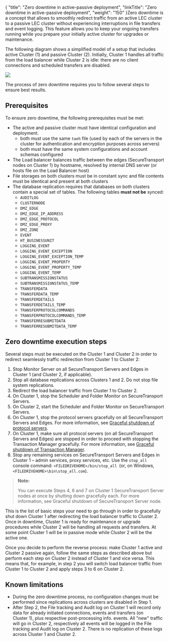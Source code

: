 {
    "title": "Zero downtime in active-passive deployment",
    "linkTitle": "Zero downtime in active-passive deployment",
    "weight": "150"
}Zero downtime is a concept that allows to smoothly redirect traffic from an active LEC cluster to a passive LEC cluster without experiencing interruptions in file transfers and event logging. This feature allows you to keep your ongoing transfers running while you prepare your initially active cluster for upgrades or maintenance.

The following diagram shows a simplified model of a setup that includes active Cluster (1) and passive Cluster (2). Initially, Cluster 1 handles all traffic from the load balancer while Cluster 2 is idle: there are no client connections and scheduled transfers are disabled.

<img src="/Images/SecureTransport/lec-zero-downtime.png" class="maxWidth" />

The process of zero downtime requires you to follow several steps to ensure best results.

## Prerequisites

To ensure zero downtime, the following prerequisites must be met:

-   The active and passive cluster must have identical configuration and deployment.
    -   both must use the same `taeh` file (used by each of the servers in the cluster for authentication and encryption purposes across servers)
    -   both must have the same system configurations and account schemas configured
-   The Load balancer balances traffic between the edges (<span class="mc-variable axway_variables.Component_Short_Name variable">SecureTransport</span> nodes on Cluster 1) by hostname, resolved by internal DNS server (or hosts file on the Load Balancer host)
-   File storages on both clusters must be in constant sync and file contents must be identical and present at both clusters
-   The database replication requires that databases on both clusters contain a special set of tables. The following tables **must not be** synced:
    -   `AUDITLOG`
    -   `CLUSTERNODE`
    -   `DMZ_EDGE`
    -   `DMZ_EDGE_IP_ADDRESS`
    -   `DMZ_EDGE_PROTOCOL`
    -   `DMZ_EDGE_PROXY`
    -   `DMZ_ZONE`
    -   `EVENT`
    -   `HT_BUSINESSUNIT`
    -   `LOGGING_EVENT`
    -   `LOGGING_EVENT_EXCEPTION`
    -   `LOGGING_EVENT_EXCEPTION_TEMP`
    -   `LOGGING_EVENT_PROPERTY`
    -   `LOGGING_EVENT_PROPERTY_TEMP`
    -   `LOGGING_EVENT_TEMP`
    -   `SUBTRANSMISSIONSTATUS`
    -   `SUBTRANSMISSIONSTATUS_TEMP`
    -   `TRANSFERDATA`
    -   `TRANSFERDATA_TEMP`
    -   `TRANSFERDETAILS`
    -   `TRANSFERDETAILS_TEMP`
    -   `TRANSFERPROTOCOLCOMMANDS`
    -   `TRANSFERPROTOCOLCOMMANDS_TEMP`
    -   `TRANSFERRESUBMITDATA`
    -   `TRANSFERRESUBMITDATA_TEMP`

## Zero downtime execution steps

Several steps must be executed on the Cluster 1 and Cluster 2 in order to redirect seamlessly traffic redirection from Cluster 1 to Cluster 2:

1.  Stop Monitor Server on all <span class="mc-variable axway_variables.Component_Short_Name variable">SecureTransport</span> Servers and Edges in Cluster 1 (and Cluster 2, if applicable).
2.  Stop all database replications across Clusters 1 and 2. Do not stop file system replications.
3.  Redirect the load balancer traffic from Cluster 1 to Cluster 2.
4.  On Cluster 1, stop the Scheduler and Folder Monitor on <span class="mc-variable axway_variables.Component_Short_Name variable">SecureTransport</span> Servers.
5.  On Cluster 2, start the Scheduler and Folder Monitor on <span class="mc-variable axway_variables.Component_Short_Name variable">SecureTransport</span> Servers.
6.  On Cluster 1, stop the protocol servers gracefully on all <span class="mc-variable axway_variables.Component_Short_Name variable">SecureTransport</span> Servers and Edges. For more information, see <a href="../../../operations_menu/extended_server_control/graceful-shutdown#Graceful3" class="MCXref xref">Graceful shutdown of protocol servers</a>.
7.  On Cluster 1, make sure all protocol servers (on all <span class="mc-variable suite_variables.SecureTransportName variable">SecureTransport</span> Servers and Edges) are stopped in order to proceed with stopping the Transaction Manager gracefully. For more information, see <a href="../../../operations_menu/extended_server_control/graceful-shutdown#Graceful" class="MCXref xref">Graceful shutdown of Transaction Manager</a>.
8.  Stop any remaining services on <span class="mc-variable axway_variables.Component_Short_Name variable">SecureTransport</span> Servers and Edges in Cluster 1 – admin services, proxy services, etc. Use the `stop_all` console command: `<FILEDRIVEHOME>/bin/stop_all `(or, on Windows, `<FILEDRIVEHOME>\bin\stop_all.com`).

> **Note:**
>
> You can execute Steps 4, 6 and 7 on Cluster 1 SecureTransport Server nodes at once by shutting down gracefully each. For more information, see Graceful shutdown of SecureTransport Server node.

This is the list of basic steps your need to go through in order to gracefully shut down Cluster 1 after redirecting the load balancer traffic to Cluster 2. Once in downtime, Cluster 1 is ready for maintenance or upgrade procedures while Cluster 2 will be handling all requests and transfers. At some point Cluster 1 will be in passive mode while Cluster 2 will be the active one.

Once you decide to perform the reverse process: make Cluster 1 active and Cluster 2 passive again, follow the same steps as described above but perform each step on Cluster 2 instead of Cluster 1 and vice versa. This means that, for example, in step 2 you will switch load balancer traffic from Cluster 1 to Cluster 2 and apply steps 3 to 6 on Cluster 2.

## Known limitations

-   During the zero downtime process, no configuration changes must be performed since replications across clusters are disabled in Step 1.
-   After Step 2, the File tracking and Audit log on Cluster 1 will record only data for already initiated connections, events and transfers (on Cluster 1), plus respective post-processing info. events. All "new" traffic will go in Cluster 2, respectively all events will be logged in the File tracking and Audit log on Cluster 2. There is no replication of these logs across Cluster 1 and Cluster 2.
